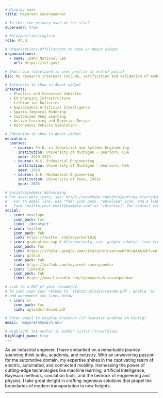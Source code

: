 ```yaml
---
# Display name
title: Mayuresh Savargaonkar

# Is this the primary user of the site?
superuser: true

# Role/position/tagline
role: Ph.D.

# Organizations/Affiliations to show in About widget
organizations:
  - name: Idaho National Lab
    url: https://inl.gov/

# Short bio (displayed in user profile at end of posts)
bio: My research interests include, verification and validation of modern systems, electric vehicle charging infrastructure, Li-ion battery prognostics using customized deep learning, and explainable AI.

# Interests to show in About widget
interests:
  - Electric and Connected Vehicles
  - EV Charging Infrastructure
  - Lithium-ion Batteries
  - Explainable Artificial Intelligence
  - Spatio-Temporal Modeling
  - Customized Deep Learning
  - Active Learning and Bayesian Design
  - Autonomous Vehicle Simulation

# Education to show in About widget
education:
  courses:
    - course: Ph.D. in Industrial and Systems Engineering
      institution: University of Michigan - Dearborn, USA
      year: 2019-2023
    - course: M.S. Industrial Engineering
      institution: University of Michigan - Dearborn, USA
      year: 2018
    - course: B.E. Mechanical Engineering
      institution: University of Pune, India
      year: 2015

# Social/Academic Networking
# For available icons, see: https://wowchemy.com/docs/getting-started/page-builder/#icons
#   For an email link, use "fas" icon pack, "envelope" icon, and a link in the
#   form "mailto:your-email@example.com" or "/#contact" for contact widget.
social:
  - icon: envelope
    icon_pack: fas
    link: '/#contact'
  - icon: twitter
    icon_pack: fab
    link: https://twitter.com/mayuresh1016
  - icon: graduation-cap # Alternatively, use `google-scholar` icon from `ai` icon pack
    icon_pack: fas
    link: https://scholar.google.com/citations?user=vwMP9CcAAAAJ&hl=en
  - icon: github
    icon_pack: fab
    link: https://github.com/mayuresh-savargaonkar
  - icon: linkedin
    icon_pack: fab
    link: https://www.linkedin.com/in/mayuresh-savargaonkar

# Link to a PDF of your resume/CV.
# To use: copy your resume to `static/uploads/resume.pdf`, enable `ai` icons in `params.toml`,
# and uncomment the lines below.
  - icon: cv
    icon_pack: fas
    link: uploads/resume.pdf

# Enter email to display Gravatar (if Gravatar enabled in Config)
email: 'mayuresh@umich.edu'

# Highlight the author in author lists? (true/false)
highlight_name: true
---
```


As an industrial engineer, I have embarked on a remarkable journey spanning think tanks, academia, and industry. With an unwavering passion for the automotive domain, my expertise shines in the captivating realm of electric, automated, and connected mobility. Harnessing the power of cutting-edge technologies like machine learning, artificial intelligence, Bayesian methods, simulation tools, and the bedrock of engineering and physics, I take great delight in crafting ingenious solutions that propel the boundaries of modern transportation to new heights.

---
